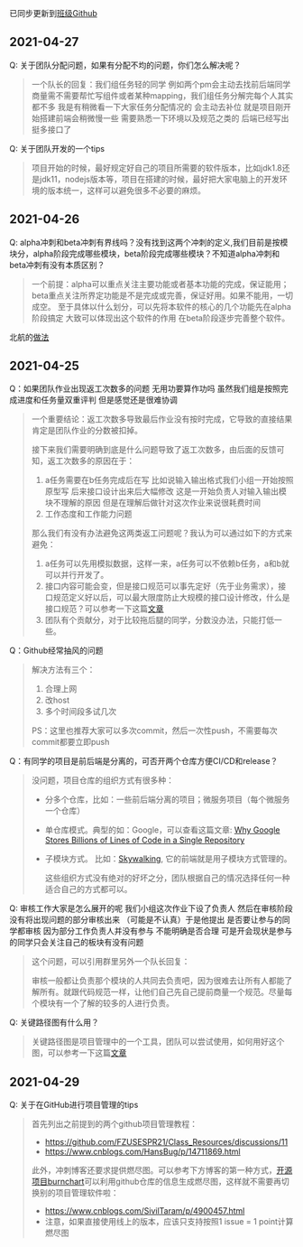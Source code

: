 已同步更新到[班级Github](https://github.com/FZUSESPR21/Class_Resources/blob/master/%E5%90%84%E5%9B%A2%E9%98%9F%E9%97%AE%E9%A2%98%E6%94%B6%E9%9B%86.md)

## 2021-04-27

Q: 关于团队分配问题，如果有分配不均的问题，你们怎么解决呢？

> 一个队长的回复：我们组任务轻的同学 例如两个pm会主动去找前后端同学商量需不需要帮忙写组件或者某种mapping，我们组任务分解完每个人其实都不多 我是有稍微看一下大家任务分配情况的 会主动去补位 就是项目刚开始搭建前端会稍微慢一些 需要熟悉一下环境以及规范之类的 后端已经写出挺多接口了

Q: 关于团队开发的一个tips

> 项目开始的时候，最好规定好自己的项目所需要的软件版本，比如jdk1.8还是jdk11，nodejs版本等，项目在搭建的时候，最好把大家电脑上的开发环境的版本统一，这样可以避免很多不必要的麻烦。

## 2021-04-26

Q: alpha冲刺和beta冲刺有界线吗？没有找到这两个冲刺的定义,我们目前是按模块分，alpha阶段完成哪些模块，beta阶段完成哪些模块？不知道alpha冲刺和beta冲刺有没有本质区别？

> 一个前提：alpha可以重点关注主要功能或者基本功能的完成，保证能用；beta重点关注所界定功能是不是完成或完善，保证好用。如果不能用，一切成空。
至于具体以什么划分，可以先将本软件的核心的几个功能先在alpha阶段搞定 大致可以体现出这个软件的作用  在beta阶段逐步完善整个软件。

北航的[做法](https://www.cnblogs.com/jiel/p/14705481.html)



## 2021-04-25

Q：如果团队作业出现返工次数多的问题 无用功要算作功吗 虽然我们组是按照完成进度和任务量双重评判 但是感觉还是很难协调

> 一个重要结论：返工次数多导致最后作业没有按时完成，它导致的直接结果肯定是团队作业的分数被扣掉。
>
> 接下来我们需要明确到底是什么问题导致了返工次数多，由后面的反馈可知，返工次数多的原因在于：
>
> 1. a任务需要在b任务完成后在写 比如说输入输出格式我们小组一开始按照原型写 后来接口设计出来后大幅修改 这是一开始负责人对输入输出模块不理解的原因 但是在理解后做针对这次作业来说很耗费时间 
> 2. 工作态度和工作能力问题
>
> 那么我们有没有办法避免这两类返工问题呢？我认为可以通过如下的方式来避免：
>
> 1. a任务可以先用模拟数据，这样一来，a任务可以不依赖b任务，a和b就可以并行开发了。
> 2. 接口内容可能会变，但是接口规范可以事先定好（先于业务需求），接口规范定义好以后，可以最大限度防止大规模的接口设计修改，什么是接口规范？可以参考一下这篇[文章](https://www.jianshu.com/p/fa75acba5b07)
> 3. 团队有个贡献分，对于比较拖后腿的同学，分数没办法，只能打低一些。

Q：Github经常抽风的问题

> 解决方法有三个：
>
> 1. 合理上网
> 2. 改host
> 3. 多个时间段多试几次
>
> PS：这里也推荐大家可以多次commit，然后一次性push，不需要每次commit都要立即push


Q：有同学的项目是前后端是分离的，可否开两个仓库方便CI/CD和release？

> 没问题，项目仓库的组织方式有很多种：
>
> - 分多个仓库，比如：一些前后端分离的项目；微服务项目（每个微服务一个仓库）
>
> - 单仓库模式。典型的如：Google，可以查看这篇文章: [Why Google Stores Billions of Lines of Code in a Single Repository](https://cacm.acm.org/magazines/2016/7/204032-why-google-stores-billions-of-lines-of-code-in-a-single-repository/fulltext)
>
> - 子模块方式。 比如：[Skywalking](https://github.com/apache/skywalking), 它的前端就是用子模块方式管理的。
>
>   这些组织方式没有绝对的好坏之分，团队根据自己的情况选择任何一种适合自己的方式都可以。


Q: 审核工作大家是怎么展开的呢 我们小组这次作业下设了负责人 然后在审核阶段没有将出现问题的部分审核出来 （可能是不认真）于是他提出 是否要让参与的同学都审核 因为部分工作负责人并没有参与 不能明确是否合理 可是开会现状是参与的同学只会关注自己的板块有没有问题

> 这个问题，可以引用群里另外一个队长回复：
>
> 审核一般都让负责那个模块的人共同去负责吧，因为很难去让所有人都能了解所有。就跟代码规范一样，让他们自己先自己提前商量一个规范。尽量每个模块有一个了解的较多的人进行负责。



Q: 关键路径图有什么用？

> 关键路径图是项目管理中的一个工具，团队可以尝试使用，如何用好这个图，可以参考一下这篇[文章](https://zhuanlan.zhihu.com/p/60518717)


## 2021-04-29

Q: 关于在GitHub进行项目管理的tips

> 首先列出之前提到的两个github项目管理教程：
> - https://github.com/FZUSESPR21/Class_Resources/discussions/11
> - https://www.cnblogs.com/HansBug/p/14711869.html
>
> 此外，冲刺博客还要求提供燃尽图。可以参考下方博客的第一种方式，[开源项目burnchart](https://github.com/radekstepan/burnchart)可以利用github仓库的信息生成燃尽图，这样就不需要再切换别的项目管理软件啦：
> - https://www.cnblogs.com/SivilTaram/p/4900457.html
> - 注意，如果直接使用线上的版本，应该只支持按照1 issue = 1 point计算燃尽图